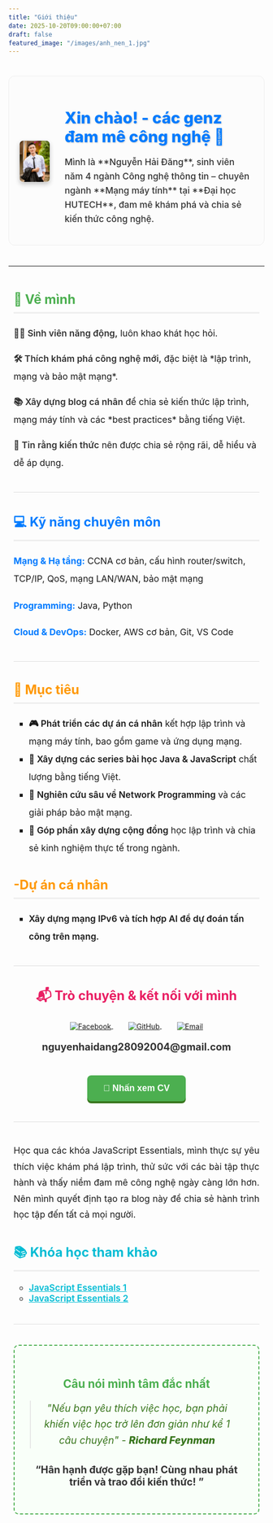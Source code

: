 ```yaml
---
title: "Giới thiệu"
date: 2025-10-20T09:00:00+07:00
draft: false
featured_image: "/images/anh_nen_1.jpg"
---
```


<style>
/* CSS cho Modal CV */
.cv-modal {
    display: none; /* Ẩn mặc định */
    position: fixed;
    z-index: 1000; /* Đảm bảo nằm trên cùng */
    left: 0;
    top: 0;
    width: 100%;
    height: 100%;
    overflow: auto; /* Cho phép cuộn */
    background-color: rgba(0,0,0,0.9); /* Nền đen mờ */
}

.cv-modal-content {
    margin: auto;
    display: block;
    width: 90%;
    max-width: 900px; /* Chiều rộng tối đa của CV */
    margin-top: 50px;
}

.cv-modal-content img {
    width: 100%;
    height: auto;
    display: block;
}

/* Nút đóng */
.cv-close {
    position: absolute;
    top: 30px;
    right: 45px;
    color: #fff;
    font-size: 40px;
    font-weight: bold;
    transition: 0.3s;
}

.cv-close:hover,
.cv-close:focus {
    color: #bbb;
    text-decoration: none;
    cursor: pointer;
}
</style>

<div style="
    display: flex; /* Kích hoạt Flexbox */
    align-items: center; /* Căn giữa theo chiều dọc */
    justify-content: center; /* Căn giữa toàn bộ khối theo chiều ngang */
    gap: 30px; /* Khoảng cách giữa ảnh và chữ */
    max-width: 950px; /* Giới hạn chiều rộng khối tổng thể */
    margin: 40px auto; /* Căn giữa khối tổng thể và tạo khoảng cách trên/dưới */
    padding: 20px;
    border: 1px solid #eee; /* Viền nhẹ tạo sự tách biệt */
    border-radius: 12px;
    background-color: #fcfcfc;
">

<p style="text-align:center; margin-top:20px;">
  <img src="gioithieu.jpg" alt="Avatar" style="width: 250px; height: auto; border-radius: 8px; box-shadow: 0 4px 8px rgba(0, 0, 0, 0.2); border: 1px solid #ddd;">
</p>

  <div style="flex-grow: 1; max-width: 700px; text-align: left;">
        <h1 style="
            font-size: 2.2em;
            color: #007bff;
            margin-bottom: 10px;
            text-shadow: 1px 1px 3px rgba(0, 0, 0, 0.2);
            font-weight: 800;
        ">
            Xin chào! - các genz đam mê công nghệ 👋
        </h1>
        <p style="
            font-size: 1.25em; /* Tăng nhẹ kích thước chữ */
            color: #333;
            line-height: 1.6;
            font-weight: 500;
        ">
            Mình là **Nguyễn Hải Đăng**, sinh viên năm 4 ngành Công nghệ thông tin – chuyên ngành **Mạng máy tính** tại **Đại học HUTECH**, đam mê khám phá và chia sẻ kiến thức công nghệ.
        </p>
    </div>
</div>

---

<div style="max-width: 900px; margin: 0 auto; padding: 0 10px;">
    
  <h2 style="color: #4CAF50; border-bottom: 3px solid #eee; padding-bottom: 10px; margin-top: 50px; font-weight: 700; font-size: 1.8em;">
        💼 Về mình
    </h2>
    <ul style="list-style-type: none; padding-left: 0; line-height: 2.0; font-size: 1.25em;">
        <li style="margin-bottom: 15px;"><span style="font-weight: 600; color: #333;">👨‍💻 Sinh viên năng động,</span> luôn khao khát học hỏi.</li>
        <li style="margin-bottom: 15px;"><span style="font-weight: 600; color: #333;">🛠️ Thích khám phá công nghệ mới,</span> đặc biệt là *lập trình, mạng và bảo mật mạng*.</li>
        <li style="margin-bottom: 15px;"><span style="font-weight: 600; color: #333;">📚 Xây dựng blog cá nhân</span> để chia sẻ kiến thức lập trình, mạng máy tính và các *best practices* bằng tiếng Việt.</li>
        <li style="margin-bottom: 15px;"><span style="font-weight: 600; color: #333;">🌟 Tin rằng kiến thức</span> nên được chia sẻ rộng rãi, dễ hiểu và dễ áp dụng.</li>
    </ul>

  <hr style="border: 0; height: 1px; background-color: #ddd; margin: 40px 0;">

  <h2 style="color: #007bff; border-bottom: 3px solid #eee; padding-bottom: 10px; margin-top: 40px; font-weight: 700; font-size: 1.8em;">
        💻 Kỹ năng chuyên môn
    </h2>
    <div style="font-size: 1.25em; line-height: 2.0;">
        <p>
            <span style="font-weight: bold; color: #007bff;">Mạng & Hạ tầng:</span> CCNA cơ bản, cấu hình router/switch, TCP/IP, QoS, mạng LAN/WAN, bảo mật mạng
        </p>
        <p>
            <span style="font-weight: bold; color: #007bff;">Programming:</span> Java, Python
        </p>
        <p>
            <span style="font-weight: bold; color: #007bff;">Cloud & DevOps:</span> Docker, AWS cơ bản, Git, VS Code
        </p>
    </div>

  <hr style="border: 0; height: 1px; background-color: #ddd; margin: 40px 0;">

  <h2 style="color: #ff9800; border-bottom: 3px solid #eee; padding-bottom: 10px; margin-top: 40px; font-weight: 700; font-size: 1.8em;">
        🎯 Mục tiêu
    </h2>
    <ul style="list-style-type: square; padding-left: 30px; line-height: 2.0; font-size: 1.25em;">
        <li><span style="font-weight: 600;">🎮 Phát triển các dự án cá nhân</span> kết hợp lập trình và mạng máy tính, bao gồm game và ứng dụng mạng.</li>
        <li><span style="font-weight: 600;">📖 Xây dựng các series bài học Java & JavaScript</span> chất lượng bằng tiếng Việt.</li>
        <li><span style="font-weight: 600;">🔐 Nghiên cứu sâu về Network Programming</span> và các giải pháp bảo mật mạng.</li>
        <li><span style="font-weight: 600;">🤝 Góp phần xây dựng cộng đồng</span> học lập trình và chia sẻ kinh nghiệm thực tế trong ngành.</li>
    </ul>

<h2 style="color: #ff9800; border-bottom: 3px solid #eee; padding-bottom: 10px; margin-top: 40px; font-weight: 700; font-size: 1.8em;">
        -Dự án cá nhân
    </h2>
    <ul style="list-style-type: square; padding-left: 30px; line-height: 2.0; font-size: 1.25em;">
        <li><span style="font-weight: 600;">Xây dựng mạng IPv6 và tích hợp AI để dự đoán tấn công trên mạng.</li>
        
</ul>

  <hr style="border: 0; height: 1px; background-color: #ddd; margin: 40px 0;">

  <div style="text-align:center; margin-bottom: 40px;">
        <h2 style="color: #e91e63; margin-bottom: 25px; font-weight: 700; font-size: 1.8em;">
            📬 Trò chuyện & kết nối với mình
        </h2>
        <p style="margin-bottom: 20px;">
            <a href="https://www.facebook.com/hai.ang.596340" target="_blank" style="margin: 0 15px;">
                <img src="https://cdn-icons-png.flaticon.com/32/733/733547.png" alt="Facebook" style="width: 45px; height: 45px; vertical-align: middle;">
            </a>
            <a href="https://github.com/Dang-Nh-cen" target="_blank" style="margin: 0 15px;">
                <img src="https://cdn-icons-png.flaticon.com/32/733/733553.png" alt="GitHub" style="width: 45px; height: 45px; vertical-align: middle;">
            </a>
            <a href="mailto:nguyenhaidang28092004@gmail.com" target="_blank" style="margin: 0 15px;">
                <img src="https://cdn-icons-png.flaticon.com/32/732/732200.png" alt="Email" style="width: 45px; height: 45px; vertical-align: middle;">
            </a>
        </p>
        <p style="font-weight: 700; font-size: 1.4em; color: #333;">
            nguyenhaidang28092004@gmail.com
        </p>
        
<button id="viewCvButton" style="
    background-color: #4CAF50; /* Màu xanh lá cây */
    color: white;
    padding: 15px 32px;
    text-align: center;
    text-decoration: none;
    display: inline-block;
    font-size: 1.25em;
    margin-top: 25px;
    cursor: pointer;
    border: none;
    border-radius: 8px;
    box-shadow: 0 4px #38761D;
    transition: all 0.2s;
    font-weight: 600;
" onmouseover="this.style.backgroundColor='#38761D'" onmouseout="this.style.backgroundColor='#4CAF50'">
    📄 Nhấn xem CV
</button>
</div>

  <hr style="border: 0; height: 1px; background-color: #ddd; margin: 40px 0;">

  <div style="font-size: 1.25em; line-height: 1.8; margin-bottom: 40px; text-align: justify;">
        <p>
            Học qua các khóa JavaScript Essentials, mình thực sự yêu thích việc khám phá lập trình, thử sức với các bài tập thực hành và thấy niềm đam mê công nghệ ngày càng lớn hơn. Nên mình quyết định tạo ra blog này để chia sẻ hành trình học tập đến tất cả mọi người.
        </p>
    </div>

  <h2 style="color: #00bcd4; border-bottom: 3px solid #eee; padding-bottom: 10px; margin-top: 40px; font-weight: 700; font-size: 1.8em;">
        📚 Khóa học tham khảo
    </h2>
    <ul style="list-style-type: circle; padding-left: 30px; font-size: 1.25em;">
        <li><a href="https://www.netacad.com/courses/javascript-essentials-1?courseLang=en-US" target="_blank" style="font-weight: 600; color: #00bcd4;">JavaScript Essentials 1</a></li>
        <li><a href="https://www.netacad.com/courses/javascript-essentials-2?courseLang=en-US" target="_blank" style="font-weight: 600; color: #00bcd4;">JavaScript Essentials 2</a></li>
    </ul>

  <hr style="border: 0; height: 1px; background-color: #ddd; margin: 40px 0;">

  <div style="text-align:center; padding: 30px; border: 2px dashed #4CAF50; border-radius: 10px; background-color: #f9fff9; margin-bottom: 40px;">
        <h3 style="color: #4CAF50; margin-bottom: 20px; font-weight: 700; font-size: 1.6em;">
            Câu nói mình tâm đắc nhất
        </h3>
        <blockquote style="
            font-style: italic; 
            font-size: 1.4em; 
            color: #38761D; 
            padding: 0 15px; 
            margin: 0 auto; 
            max-width: 700px;
            line-height: 1.6;
        ">
            "Nếu bạn yêu thích việc học, bạn phải khiến việc học trở lên đơn giản như kể 1 câu chuyện" - <span style="font-weight: 800;">Richard Feynman</span>
        </blockquote>
        <p style="margin-top: 30px; font-weight: 700; font-size: 1.4em; color: #333;">
            “Hân hạnh được gặp bạn! Cùng nhau phát triển và trao đổi kiến thức! ”
        </p>
    </div>
</div>

<div id="cvModal" class="cv-modal">
  <span class="cv-close">&times;</span>
  <div class="cv-modal-content">
    <img id="cvImage" src="/dangcode-blog/images/cv_nguyenhaidang.png" alt="CV Nguyễn Hải Đăng">
  </div>
</div>

<script>
    // Lấy các phần tử modal
    var modal = document.getElementById("cvModal");

    // Lấy nút mở modal
    var btn = document.getElementById("viewCvButton");

    // Lấy phần tử <span> (x) để đóng modal
    var span = document.getElementsByClassName("cv-close")[0];

    // Khi người dùng click vào nút, mở modal 
    btn.onclick = function() {
      modal.style.display = "block";
      // Tùy chọn: ngăn cuộn trang chính
      document.body.style.overflow = "hidden"; 
    }

    // Khi người dùng click vào (x), đóng modal
    span.onclick = function() {
      modal.style.display = "none";
      // Tùy chọn: cho phép cuộn trang chính lại
      document.body.style.overflow = "auto";
    }

    // Khi người dùng click bất cứ đâu ngoài modal, đóng nó (ngoại trừ nút)
    window.onclick = function(event) {
      if (event.target == modal) {
        modal.style.display = "none";
        document.body.style.overflow = "auto";
      }
    }
</script>